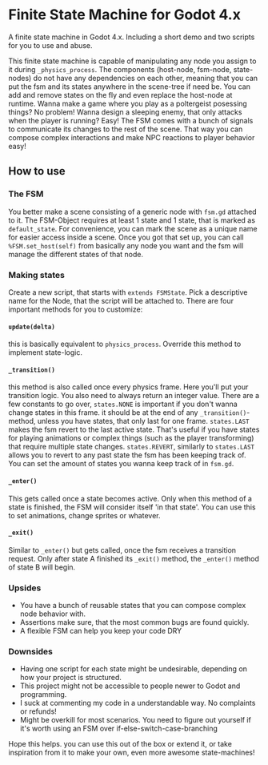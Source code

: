 # Finite State Machine for Godot 4.x
A finite state machine in Godot 4.x. Including a short demo and two scripts for you to use and abuse.

This finite state machine is capable of manipulating any node you assign to it during `_physics_process`. The components (host-node, fsm-node, state-nodes) do not have any dependencies on each other, meaning that you can put the fsm and its states anywhere in the scene-tree if need be. You can add and remove states on the fly and even replace the host-node at runtime. Wanna make a game where you play as a poltergeist posessing things? No problem! Wanna design a sleeping enemy, that only attacks when the player is running? Easy! 
The FSM comes with a bunch of signals to communicate its changes to the rest of the scene. That way you can compose complex interactions and make NPC reactions to player behavior easy!

## How to use

### The FSM
You better make a scene consisting of a generic node with `fsm.gd` attached to it. The FSM-Object requires at least 1 state and 1 state, that is marked as `default_state`. For convenience, you can mark the scene as a unique name for easier access inside a scene.
Once you got that set up, you can call `%FSM.set_host(self)` from basically any node you want and the fsm will manage the different states of that node.

### Making states
Create a new script, that starts with `extends FSMState`. Pick a descriptive name for the Node, that the script will be attached to. There are four important methods for you to customize:
#### `update(delta)`
this is basically equivalent to `physics_process`. Override this method to implement state-logic.
#### `_transition()`
this method is also called once every physics frame. Here you'll put your transition logic. You also need to always return an integer value. There are a few constants to go over, `states.NONE` is important if you don't wanna change states in this frame. it should be at the end of any `_transition()`-method, unless you have states, that only last for one frame. `states.LAST` makes the fsm revert to the last active state. That's useful if you have states for playing animations or complex things (such as the player transforming) that require multiple state changes. `states.REVERT`, similarly to `states.LAST` allows you to revert to any past state the fsm has been keeping track of. You can set the amount of states you wanna keep track of in `fsm.gd`.
#### `_enter()`
This gets called once a state becomes active. Only when this method of a state is finished, the FSM will consider itself 'in that state'. You can use this to set animations, change sprites or whatever. 
#### `_exit()`
Similar to `_enter()` but gets called, once the fsm receives a transition request. Only after state A finished its `_exit()` method, the `_enter()` method of state B will begin. 

### Upsides
* You have a bunch of reusable states that you can compose complex node behavior with.
* Assertions make sure, that the most common bugs are found quickly.
* A flexible FSM can help you keep your code DRY

### Downsides
* Having one script for each state might be undesirable, depending on how your project is structured. 
* This project might not be accessible to people newer to Godot and programming. 
* I suck at commenting my code in a understandable way. No complaints or refunds!
* Might be overkill for most scenarios. You need to figure out yourself if it's worth using an FSM over if-else-switch-case-branching

Hope this helps. you can use this out of the box or extend it, or take inspiration from it to make your own, even more awesome state-machines!
